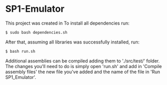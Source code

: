 # SP1-Emulator

This project was created in 
To install all dependencies run:
```console
$ sudo bash dependencies.sh
```

After that, assuming all libraries was successfully installed, run:
```console
$ bash run.sh
```

Additional assemblies can be compiled adding them to './src/test/' folder. The
changes you'll need to do is simply open 'run.sh' and add in 'Compile assembly
files' the new file you've added and the name of the file in 'Run SP1_Emulator'.

